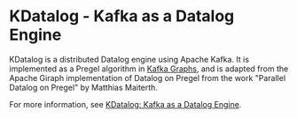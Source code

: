 # KDatalog - Kafka as a Datalog Engine

KDatalog is a distributed Datalog engine using Apache Kafka.  It is implemented as a Pregel algorithm in [Kafka Graphs](https://github.com/rayokota/kafka-graphs), and is adapted from the Apache Giraph implementation of Datalog on Pregel from the work "Parallel Datalog on Pregel" by Matthias Maiterth.  

For more information, see [KDatalog: Kafka as a Datalog Engine]( https://yokota.blog/2018/10/23/kdatalog-kafka-as-a-datalog-engine/).
